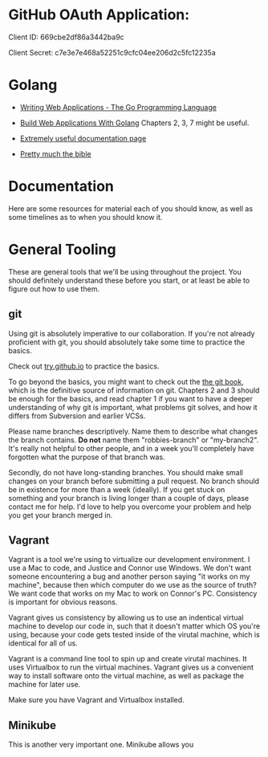 # GitHub OAuth Application:

Client ID:
    669cbe2df86a3442ba9c

Client Secret:
    c7e3e7e468a52251c9cfc04ee206d2c5fc12235a

# Golang

- [Writing Web Applications - The Go Programming Language](https://golang.org/doc/articles/wiki/)

- [Build Web Applications With Golang](https://astaxie.gitbooks.io/build-web-application-with-golang/content/en/preface.html)
   Chapters 2, 3, 7 might be useful.

- [Extremely useful documentation page](golang.org/pkg/net/http)

- [Pretty much the bible](https://golang.org/doc/effective_go.html)

# Documentation

Here are some resources for material each of you should know, as well as some timelines as to when you should know it.

# General Tooling

These are general tools that we'll be using throughout the project. You should definitely understand these before you start, or at least be able to figure out how to use them.

## git

Using git is absolutely imperative to our collaboration. If you're not already proficient with git, you should absolutely take some time to practice the basics. 

Check out [try.github.io](try.github.io) to practice the basics.

To go beyond the basics, you might want to check out the [the git book](https://git-scm.com/book/en/v2), which is the definitive source of information on git. Chapters 2 and 3 should be enough for the basics, and read chapter 1 if you want to have a deeper understanding of why git is important, what problems git solves, and how it differs from Subversion and earlier VCSs.

Please name branches descriptively. Name them to describe what changes the branch contains. __Do not__ name them "robbies-branch" or "my-branch2". It's really not helpful to other people, and in a week you'll completely have forgotten what the purpose of that branch was.

Secondly, do not have long-standing branches. You should make small changes on your branch before submitting a pull request. No branch should be in existence for more than a week (ideally). If you get stuck on something and your branch is living longer than a couple of days, please contact me for help. I'd love to help you overcome your problem and help you get your branch merged in.

## Vagrant

Vagrant is a tool we're using to virtualize our development environment. I use a Mac to code, and Justice and Connor use Windows. We don't want someone encountering a bug and another person saying "it works on my machine", because then which computer do we use as the source of truth? We want code that works on my Mac to work on Connor's PC. Consistency is important for obvious reasons.

Vagrant gives us consistency by allowing us to use an indentical virtual machine to develop our code in, such that it doesn't matter which OS you're using, because your code gets tested inside of the virutal machine, which is identical for all of us.

Vagrant is a command line tool to spin up and create virutal machines. It uses Virtualbox to run the virtual machines. Vagrant gives us a convenient way to install software onto the virtual machine, as well as package the machine for later use. 

Make sure you have Vagrant and Virtualbox installed.

## Minikube

This is another very important one. Minikube allows you 
